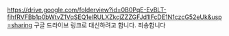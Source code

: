 https://drive.google.com/folderview?id=0B0PqE-EvBLT-fjhfRVFBb1p0bWtvZ1VqSEQ1elRULXZkcjZZZGFJd1lFcDE1N1czcG52eUk&usp=sharing
구글 드라이브 링크로 대신하려고 합니다. 죄송합니다
